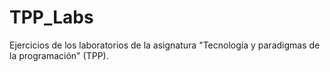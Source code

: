# TPP_Labs
Ejercicios de los laboratorios de la asignatura "Tecnología y paradigmas de la programación" (TPP).
